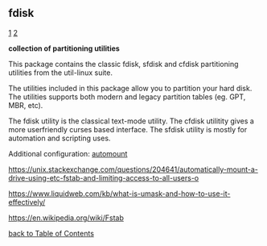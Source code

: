 ## fdisk

[1](https://packages.debian.org/sid/fdisk)
[2](https://www.techrepublic.com/article/how-to-properly-automount-a-drive-in-ubuntu-linux/)

**collection of partitioning utilities**

This package contains the classic fdisk, sfdisk and cfdisk partitioning utilities from the util-linux suite.

The utilities included in this package allow you to partition your hard disk. The utilities supports both modern and legacy partition tables (eg. GPT, MBR, etc).

The fdisk utility is the classical text-mode utility. The cfdisk utilitity gives a more userfriendly curses based interface. The sfdisk utility is mostly for automation and scripting uses.

Additional configuration: [automount](https://www.techrepublic.com/article/how-to-properly-automount-a-drive-in-ubuntu-linux/)

https://unix.stackexchange.com/questions/204641/automatically-mount-a-drive-using-etc-fstab-and-limiting-access-to-all-users-o

https://www.liquidweb.com/kb/what-is-umask-and-how-to-use-it-effectively/

https://en.wikipedia.org/wiki/Fstab

[back to Table of Contents](https://gist.github.com/4mirul/31567683d3f5490f0161b62fbb98849f#table-of-contents)

